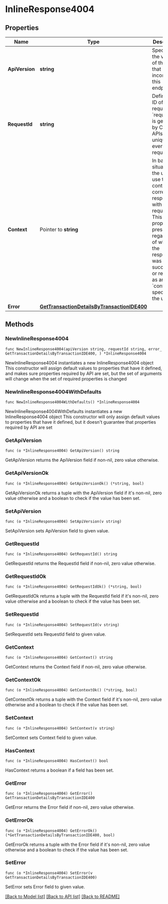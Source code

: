 # InlineResponse4004

## Properties

Name | Type | Description | Notes
------------ | ------------- | ------------- | -------------
**ApiVersion** | **string** | Specifies the version of the API that incorporates this endpoint. | 
**RequestId** | **string** | Defines the ID of the request. The &#x60;requestId&#x60; is generated by Crypto APIs and it&#39;s unique for every request. | 
**Context** | Pointer to **string** | In batch situations the user can use the context to correlate responses with requests. This property is present regardless of whether the response was successful or returned as an error. &#x60;context&#x60; is specified by the user. | [optional] 
**Error** | [**GetTransactionDetailsByTransactionIDE400**](GetTransactionDetailsByTransactionIDE400.md) |  | 

## Methods

### NewInlineResponse4004

`func NewInlineResponse4004(apiVersion string, requestId string, error_ GetTransactionDetailsByTransactionIDE400, ) *InlineResponse4004`

NewInlineResponse4004 instantiates a new InlineResponse4004 object
This constructor will assign default values to properties that have it defined,
and makes sure properties required by API are set, but the set of arguments
will change when the set of required properties is changed

### NewInlineResponse4004WithDefaults

`func NewInlineResponse4004WithDefaults() *InlineResponse4004`

NewInlineResponse4004WithDefaults instantiates a new InlineResponse4004 object
This constructor will only assign default values to properties that have it defined,
but it doesn't guarantee that properties required by API are set

### GetApiVersion

`func (o *InlineResponse4004) GetApiVersion() string`

GetApiVersion returns the ApiVersion field if non-nil, zero value otherwise.

### GetApiVersionOk

`func (o *InlineResponse4004) GetApiVersionOk() (*string, bool)`

GetApiVersionOk returns a tuple with the ApiVersion field if it's non-nil, zero value otherwise
and a boolean to check if the value has been set.

### SetApiVersion

`func (o *InlineResponse4004) SetApiVersion(v string)`

SetApiVersion sets ApiVersion field to given value.


### GetRequestId

`func (o *InlineResponse4004) GetRequestId() string`

GetRequestId returns the RequestId field if non-nil, zero value otherwise.

### GetRequestIdOk

`func (o *InlineResponse4004) GetRequestIdOk() (*string, bool)`

GetRequestIdOk returns a tuple with the RequestId field if it's non-nil, zero value otherwise
and a boolean to check if the value has been set.

### SetRequestId

`func (o *InlineResponse4004) SetRequestId(v string)`

SetRequestId sets RequestId field to given value.


### GetContext

`func (o *InlineResponse4004) GetContext() string`

GetContext returns the Context field if non-nil, zero value otherwise.

### GetContextOk

`func (o *InlineResponse4004) GetContextOk() (*string, bool)`

GetContextOk returns a tuple with the Context field if it's non-nil, zero value otherwise
and a boolean to check if the value has been set.

### SetContext

`func (o *InlineResponse4004) SetContext(v string)`

SetContext sets Context field to given value.

### HasContext

`func (o *InlineResponse4004) HasContext() bool`

HasContext returns a boolean if a field has been set.

### GetError

`func (o *InlineResponse4004) GetError() GetTransactionDetailsByTransactionIDE400`

GetError returns the Error field if non-nil, zero value otherwise.

### GetErrorOk

`func (o *InlineResponse4004) GetErrorOk() (*GetTransactionDetailsByTransactionIDE400, bool)`

GetErrorOk returns a tuple with the Error field if it's non-nil, zero value otherwise
and a boolean to check if the value has been set.

### SetError

`func (o *InlineResponse4004) SetError(v GetTransactionDetailsByTransactionIDE400)`

SetError sets Error field to given value.



[[Back to Model list]](../README.md#documentation-for-models) [[Back to API list]](../README.md#documentation-for-api-endpoints) [[Back to README]](../README.md)


